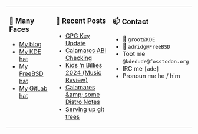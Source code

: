 
<table><tr>
  
<td valign="top" width="30%">
  
### 🙋 Many Faces

- [My blog](https://euroquis.nl/bobulate/)
- [My KDE hat](https://invent.kde.org/adridg)
- [My FreeBSD hat](https://wiki.freebsd.org/AdriaanDeGroot)
- [My GitLab hat](https://gitlab.com/adriaandegroot)
</td>

<td valign="top" width="40%">
  
### 💬 Recent Posts

<!-- BLOG-POST-LIST:START -->
- [GPG Key Update](https://euroquis.nl//blabla/2024/07/31/gpg.html)
- [Calamares ABI Checking](https://euroquis.nl//calamares/2024/07/08/abi.html)
- [Kids ‘n Billies 2024 &lpar;Music Review&rpar;](https://euroquis.nl//blabla/2024/07/07/billies.html)
- [Calamares &amp;amp; some Distro Notes](https://euroquis.nl//calamares/2024/07/03/kubuntu.html)
- [Serving up git trees](https://euroquis.nl//freebsd/2024/06/13/freebsd13_2.html)
<!-- BLOG-POST-LIST:END -->
</td>

<td valign="top" width="30%">
  
### 📫 Contact

- 📧 `groot@KDE`
- 📧 `adridg@FreeBSD`
- Toot me `@kdedude@fosstodon.org`
- IRC me `[ade]`
- Pronoun me he / him
</td>

</tr></table>
